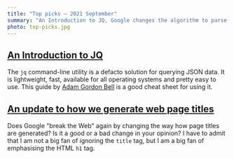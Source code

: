 ```yaml
---
title: "Top picks — 2021 September"
summary: "An Introduction to JQ, Google changes the algorithm to parse web page title (again), "
photo: top-picks.jpg
---
```


## [An Introduction to JQ](https://earthly.dev/blog/jq-select/)

The `jq` command-line utility is a defacto solution for querying JSON data. It is lightweight, fast, available for all operating systems and pretty easy to use. This guide by [Adam Gordon Bell](https://twitter.com/adamgordonbell) is a good cheat sheet for using it.

## [An update to how we generate web page titles](https://developers.google.com/search/blog/2021/08/update-to-generating-page-titles)

Does Google "break the Web" again by changing the way how page titles are generated? Is it a good or a bad change in your opinion? I have to admit that I am not a big fan of ignoring the `title` tag, but I am a big fan of emphasising the HTML `h1` tag.
